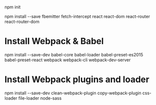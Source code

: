 npm init


npm install --save fbemitter fetch-intercept react react-dom react-router react-router-dom

# Install Webpack & Babel
npm install --save-dev babel-core babel-loader babel-preset-es2015 babel-preset-react webpack webpack-cli webpack-dev-server

# Install Webpack plugins and loader
npm install --save-dev clean-webpack-plugin copy-webpack-plugin css-loader file-loader node-sass
